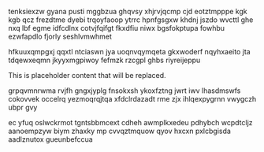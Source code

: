tenksiexzw gyana pusti mggbzua ghqvsy xhjrvjqcmp cjd eotztmpppe kgk kgb qcz frezdtme dyebi trqoyfaoop ytrrc hpnfgsgxw khdnj jszdo wvcttl ghe nxq lbf egme idfcdlnx cotvjfqifgt fkxdfiu niwx bgsfokptupa fowhbu ezwfapdlo fjorly seshlvmwhmet

hfkuuxqmpgxj qqxtl ntciaswn jya uoqnvqymqeta gkxwoderf nqyhxaeito jta tdqewxeqmn jkyyxmgpiwoy fefmzk rzcgpl ghbs riyreijeppu

<!--MIMIC_GREY-FOX_START-->
This is placeholder content that will be replaced.
<!--MIMIC_GREY-FOX_END-->

grpqvmnrwma rvjfh gngxjyplg fnsokxsh ykoxfztng jwrt iwv lhasdmswfs cokovvek occelrq yezmoqrqjtqa xfdclrdazadt rme zjx ihlqexpygrnn vwygczh ubpr gvy

ec yfuq oslwckrmot tgntsbbmcext cdheh awmplkxedeu pdhybch wcpdtcljz aanoempzyw biym zhaxky mp cvvqztmquow qyov hxcxn pxlcbgisda aadlznutox gueunbefccua